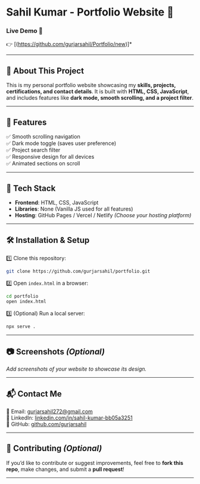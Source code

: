 # **Sahil Kumar - Portfolio Website** 🚀

### **Live Demo** 🔗  
👉 [(https://github.com/gurjarsahil/Portfolio/new)]*  

---

## 📌 **About This Project**  
This is my personal portfolio website showcasing my **skills, projects, certifications, and contact details**. It is built with **HTML, CSS, JavaScript**, and includes features like **dark mode, smooth scrolling, and a project filter**.  

---

## 🎯 **Features**  
✅ Smooth scrolling navigation  
✅ Dark mode toggle (saves user preference)  
✅ Project search filter  
✅ Responsive design for all devices  
✅ Animated sections on scroll  

---

## 🔧 **Tech Stack**  
- **Frontend**: HTML, CSS, JavaScript  
- **Libraries**: None (Vanilla JS used for all features)  
- **Hosting**: GitHub Pages / Vercel / Netlify *(Choose your hosting platform)*  

---

## 🛠️ **Installation & Setup**  
1️⃣ Clone this repository:  
```sh
git clone https://github.com/gurjarsahil/portfolio.git
```
2️⃣ Open `index.html` in a browser:  
```sh
cd portfolio
open index.html
```
3️⃣ (Optional) Run a local server:  
```sh
npx serve .
```

---

## 📷 **Screenshots** *(Optional)*  
_Add screenshots of your website to showcase its design._

---

## 📬 **Contact Me**  
📧 Email: [gurjarsahil272@gmail.com](mailto:gurjarsahil272@gmail.com)  
🔗 LinkedIn: [linkedin.com/in/sahil-kumar-bb05a3251](https://linkedin.com/in/sahil-kumar-bb05a3251/)  
🐙 GitHub: [github.com/gurjarsahil](https://github.com/gurjarsahil)  

---

## 🌟 **Contributing** *(Optional)*  
If you’d like to contribute or suggest improvements, feel free to **fork this repo**, make changes, and submit a **pull request**!  

---
